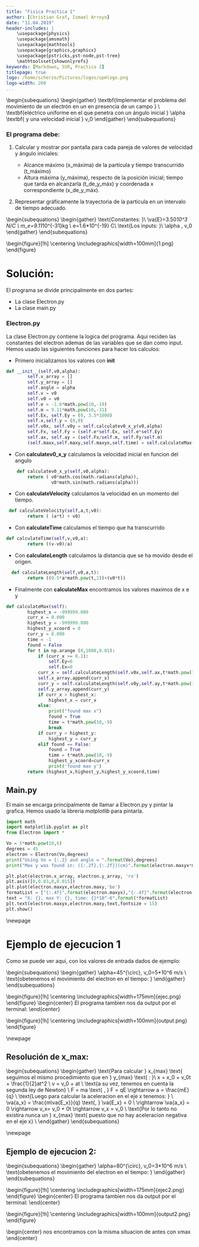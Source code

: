```yaml
---
title: "Fisica Practica 1"
author: [Christian Graf, Ismael Arroyo]
date: "11.04.2019"
header-includes: |
    \usepackage{physics}
    \usepackage{amsmath}
    \usepackage{mathtools}
    \usepackage{graphics,graphicx}
    \usepackage{pstricks,pst-node,pst-tree}
    \mathtoolsset{showonlyrefs}
keywords: [Markdown, SSR, Practica 2]
titlepage: true
logo: /home/scherzo/Pictures/logos/upmlogo.png
logo-width: 200
...
```


\begin{subequations}
\begin{gather}
\textbf{Implementar el problema del movimiento de un electrón en un en presencia de un campo } \\
\textbf{eléctrico uniforme en el que penetra con un ángulo inicial } \alpha \textbf{ y una velocidad inicial } v_0
\end{gather}
\end{subequations}


### El programa debe:

1. Calcular y mostrar por pantalla para cada pareja de valores de velocidad y ángulo iniciales:

	* Alcance máximo (x_máxima) de la partícula y tiempo transcurrido (t_máximo)
	* Altura máxima (y_máxima), respecto de la posición inicial; tiempo que tarda en alcanzarla (t_de_y_máx) y coordenada x correspondiente (x_de_y_máx). 

2. Representar gráficamente la trayectoria de la partícula en un intervalo de tiempo adecuado.

\begin{subequations}
\begin{gather}
\text{Constantes: }\\
\va{E}=3.50*10^3 N/C \\
m_e=9.11*10^{-31}kg \\
e=1.6*10^{-19} C\\
\text{Los inputs: }\\
\alpha , v_0
\end{gather}
\end{subequations}

\begin{figure}[!h]
    \centering
    \includegraphics[width=100mm]{1.png}
\end{figure}


# Solución:

El programa se divide principalmente en dos partes:

* La clase Electron.py
* La clase main.py

### Electron.py

La clase Electron.py contiene la logica del programa. Aqui reciden las constantes del electron ademas de las variables que se dan como input. Hemos usado las siguientes funciones para hacer los calculos:

* Primero inicializamos los valores con **init**

```python
def __init__(self,v0,alpha):
        self.x_array = []
        self.y_array = []
        self.angle = alpha
        self.v = v0
        self.v0 = v0
        self.e = -1.6*math.pow(10,-19)
        self.m = 9.11*math.pow(10,-31)
        self.Ex, self.Ey = (0, 3.5*1000)
        self.x,self.y = (0,0)
        self.v0x, self.v0y = self.calculatev0_x_y(v0,alpha)
        self.Fx, self.Fy = (self.e*self.Ex, self.e*self.Ey)
        self.ax, self.ay = (self.Fx/self.m, self.Fy/self.m)
        (self.maxx,self.maxy,self.maxyx,self.time) = self.calculateMax()
```


* Con **calculatev0_x_y** calculamos la velocidad inicial en funcion del angulo

```python
    def calculatev0_x_y(self,v0,alpha):
        return ( v0*math.cos(math.radians(alpha)),
                 v0*math.sin(math.radians(alpha)))

```

* Con **calculateVelocity** calculamos la velocidad en un momento del tiempo.

```python
 def calculateVelocity(self,a,t,v0):
        return ( (a*t) + v0)
```

* Con **calculateTime** calculamos el tiempo que ha transcurrido

```python
def calculateTime(self,v,v0,a):
        return ((v-v0)/a)
```

* Con **calculateLength** calculamos la distancia que se ha movido desde el origen.

```python
  def calculateLength(self,v0,a,t):
        return ((0.5*a*math.pow(t,2))+(v0*t))
```

* Finalmente con **calculateMax** encontramos los valores maximos de x e y

```python
def calculateMax(self):
        highest_x = -999999.000
        curr_x = 0.000
        highest_y = -999999.000
        highest_y_xcoord = 0
        curr_y = 0.000
        time = -1
        found = False
        for t in np.arange (0,1000,0.01):
            if (curr_x >= 0.1): 
                self.Ey=0
                self.Ex=0
            curr_x = self.calculateLength(self.v0x,self.ax,t*math.pow(10,-9))
            self.x_array.append(curr_x)
            curr_y = self.calculateLength(self.v0y,self.ay,t*math.pow(10,-9))
            self.y_array.append(curr_y)
            if curr_x > highest_x:  
                highest_x = curr_x
            else: 
                print("found max x")
                found = True
                time = t*math.pow(10,-9)
                break
            if curr_y > highest_y:
                highest_y = curr_y
            elif found == False:
                found = True
                time = t*math.pow(10,-9)
                highest_y_xcoord=curr_x
                print('found max y')
        return (highest_x,highest_y,highest_y_xcoord,time)
```

## Main.py

El main se encarga principalmente de llamar a Electron.py y pintar la grafica. Hemos usado la libreria *matplotlib* para pintarla.

```python
import math
import matplotlib.pyplot as plt
from Electron import *

Vo = 5*math.pow(10,6)
degrees = 45
electron = Electron(Vo,degrees)
print("Using Vo = {:.2} and angle = ".format(Vo),degrees)
print("Max y was found in: ({:.2f},{:.2f})(cm)".format(electron.maxyx*math.pow(10,2),electron.maxy*math.pow(10,2)))

plt.plot(electron.x_array, electron.y_array, 'ro')
plt.axis([0,0.03,0,0.015])
plt.plot(electron.maxyx,electron.maxy,'bo')
formatList = ["{:.4f}".format(electron.maxyx),"{:.4f}".format(electron.maxy),"{:.4f}".format(electron.time*math.pow(10,6))]
text = "X: {}, max Y: {}, time: {}*10^-6".format(*formatList)
plt.text(electron.maxyx,electron.maxy,text,fontsize = 15)
plt.show()
```
\newpage
# Ejemplo de ejecucion 1

Como se puede ver aqui, con los valores de entrada dados de ejemplo: 

\begin{subequations}
\begin{gather}
\alpha=45^{\circ}, v_0=5*10^6 m/s \\
\text{obetenemos el movimiento del electron en el tiempo: }
\end{gather}
\end{subequations}

\begin{figure}[!h]
    \centering
    \includegraphics[width=175mm]{ejec.png}
\end{figure}
\begin{center}
El programa tambien nos da output por el terminal: 
\end{center}

\begin{figure}[!h]
    \centering
    \includegraphics[width=100mm]{output.png}
\end{figure}

\newpage

## Resolución de x_max:

\begin{subequations}
\begin{gather}
\text{Para calcular } x_{max} \text{ seguimos el mismo procedimiento que en } y_{max} \text{ : }\\
x = x_0 + v_0t + \frac{1}{2}at^2 \\
v = v_0 + at \\
\text{a su vez, tenemos en cuenta la segunda ley de Newton} \\
F = ma \text{ , } F = qE \rightarrow a = \frac{mE}{q} \\
\text{Luego para calcular la aceleracion en el eje x tenemos: } \\
\va{a_x} = \frac{m\va{E_x}}{q} \text{, } \va{E_x} = 0 \\
\rightarrow \va{a_x} = 0 \rightarrow v_x= v_0 + 0t \rightarrow v_x = v_0 \\
\text{Por lo tanto no existira nunca un } x_{max} \text{ puesto que no hay aceleracion negativa en el eje x} \\
\end{gather}
\end{subequations}

\newpage

## Ejemplo de ejecucion 2:

\begin{subequations}
\begin{gather}
\alpha=80^{\circ}, v_0=3*10^6 m/s \\
\text{obetenemos el movimiento del electron en el tiempo: }
\end{gather}
\end{subequations}

\begin{figure}[!h]
    \centering
    \includegraphics[width=175mm]{ejec2.png}
\end{figure}
\begin{center}
El programa tambien nos da output por el terminal: 
\end{center}

\begin{figure}[!h]
    \centering
    \includegraphics[width=100mm]{output2.png}
\end{figure}

\begin{center}
nos encontramos con la misma situacion de antes con xmax
\end{center}
